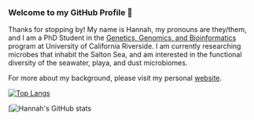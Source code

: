 ### Welcome to my GitHub Profile 👋

Thanks for stopping by! My name is Hannah, my pronouns are they/them, and I am a PhD Student in the [Genetics, Genomics, and Bioinformatics](https://ggb.ucr.edu/) program at University of California Riverside. I am currently researching microbes that inhabit the Salton Sea, and am interested in the functional diversity of the seawater, playa, and dust microbiomes. 

For more about my background, please visit my personal [website](http://hlfreund.github.io/).


[![Top Langs](https://github-readme-stats.vercel.app/api/top-langs/?username=hlfreund)](https://github.com/hlfreund/github-readme-stats)

[![Hannah's GitHub stats](https://github-readme-stats.vercel.app/api?username=hlfreund&show_icons=true&theme=radical)


<!--
**hlfreund/hlfreund** is a ✨ _special_ ✨ repository because its `README.md` (this file) appears on your GitHub profile.

Here are some ideas to get you started:

- 🔭 I’m currently working on ...
- 🌱 I’m currently learning ...
- 👯 I’m looking to collaborate on ...
- 🤔 I’m looking for help with ...
- 💬 Ask me about ...
- 📫 How to reach me: ...
- 😄 Pronouns: ...
- ⚡ Fun fact: ...
-->
